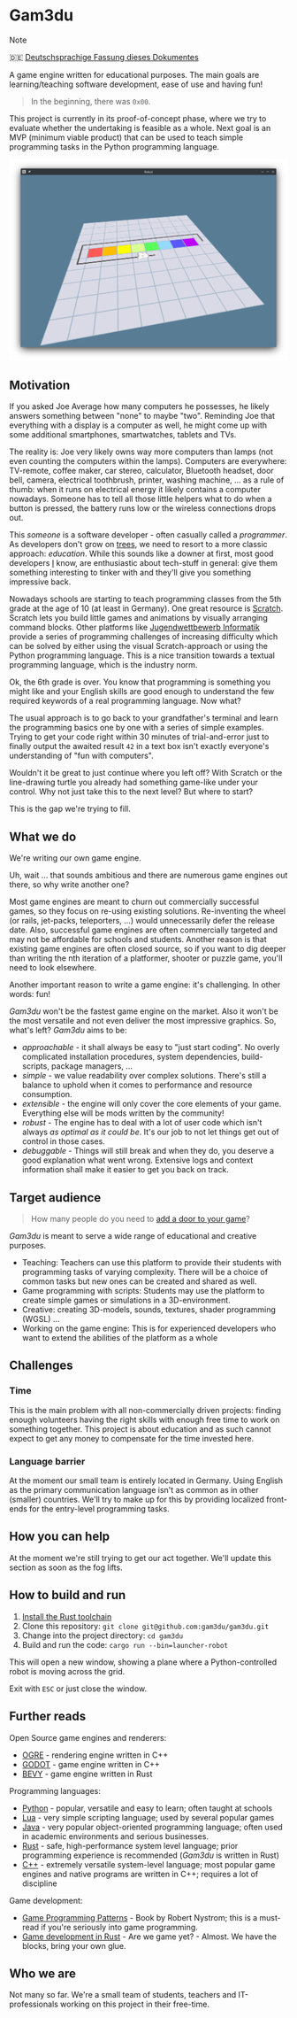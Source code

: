 # Gam3du

> [!NOTE]
> 🇩🇪 [Deutschsprachige Fassung dieses Dokumentes](README.de.md)

A game engine written for educational purposes. The main goals are learning/teaching software development, ease of use and having fun!

> In the beginning, there was `0x00`.

This project is currently in its proof-of-concept phase, where we try to evaluate whether the undertaking is feasible as a whole. Next goal is an MVP (minimum viable product) that can be used to teach simple programming tasks in the Python programming language.

![Screenshot of the current prototype, where a Python-controlled robot draws lines and paints tiles on a plane](documentation/robot-screenshot.png)

## Motivation

If you asked Joe Average how many computers he possesses, he likely answers something between "none" to maybe "two". Reminding Joe that everything with a display is a computer as well, he might come up with some additional smartphones, smartwatches, tablets and TVs.

The reality is: Joe very likely owns way more computers than lamps (not even counting the computers within the lamps). Computers are everywhere: TV-remote, coffee maker, car stereo, calculator, Bluetooth headset, door bell, camera, electrical toothbrush, printer, washing machine, … as a rule of thumb: when it runs on electrical energy it likely contains a computer nowadays. Someone has to tell all those little helpers what to do when a button is pressed, the battery runs low or the wireless connections drops out.

This _someone_ is a software developer - often casually called a _programmer_. As developers don't grow on [trees](https://en.wikipedia.org/wiki/Tree_(data_structure)), we need to resort to a more classic approach: _education_. While this sounds like a downer at first, most good developers [I](https://github.com/kawogi) know, are enthusiastic about tech-stuff in general: give them something interesting to tinker with and they'll give you something impressive back.

Nowadays schools are starting to teach programming classes from the 5th grade at the age of 10 (at least in Germany). One great resource is [Scratch](https://scratch.mit.edu/). Scratch lets you build little games and animations by visually arranging command blocks. Other platforms like [Jugendwettbewerb Informatik](https://jwinf.de/) provide a series of programming challenges of increasing difficulty which can be solved by either using the visual Scratch-approach or using the Python programming language. This is a nice transition towards a textual programming language, which is the industry norm.

Ok, the 6th grade is over. You know that programming is something you might like and your English skills are good enough to understand the few required keywords of a real programming language. Now what?

The usual approach is to go back to your grandfather's terminal and learn the programming basics one by one with a series of simple examples. Trying to get your code right within 30 minutes of trial-and-error just to finally output the awaited result `42` in a text box isn't exactly everyone's understanding of "fun with computers".

Wouldn't it be great to just continue where you left off? With Scratch or the line-drawing turtle you already had something game-like under your control. Why not just take this to the next level? But where to start?

This is the gap we're trying to fill.

## What we do

We're writing our own game engine.

Uh, wait … that sounds ambitious and there are numerous game engines out there, so why write another one?

Most game engines are meant to churn out commercially successful games, so they focus on re-using existing solutions. Re-inventing the wheel (or rails, jet-packs, teleporters, …) would unnecessarily defer the release date. Also, successful game engines are often commercially targeted and may not be affordable for schools and students. Another reason is that existing game engines are often closed source, so if you want to dig deeper than writing the nth iteration of a platformer, shooter or puzzle game, you'll need to look elsewhere.

Another important reason to write a game engine: it's challenging. In other words: fun!

_Gam3du_ won't be the fastest game engine on the market. Also it won't be the most versatile and not even deliver the most impressive graphics. So, what's left? _Gam3du_ aims to be:

- _approachable_ - it shall always be easy to "just start coding". No overly complicated installation procedures, system dependencies, build-scripts, package managers, …
- _simple_ - we value readability over complex solutions. There's still a balance to uphold when it comes to performance and resource consumption.
- _extensible_ - the engine will only cover the core elements of your game. Everything else will be mods written by the community!
- _robust_ - The engine has to deal with a lot of user code which isn't always _as optimal as it could be_. It's our job to not let things get out of control in those cases.
- _debuggable_ - Things will still break and when they do, you deserve a good explanation what went wrong. Extensive logs and context information shall make it easier to get you back on track.

## Target audience

> How many people do you need to [add a door to your game](https://lizengland.com/blog/2014/04/the-door-problem/)?

_Gam3du_ is meant to serve a wide range of educational and creative purposes.

- Teaching: Teachers can use this platform to provide their students with programming tasks of varying complexity. There will be a choice of common tasks but new ones can be created and shared as well.
- Game programming with scripts: Students may use the platform to create simple games or simulations in a 3D-environment.
- Creative: creating 3D-models, sounds, textures, shader programming (WGSL) …
- Working on the game engine: This is for experienced developers who want to extend the abilities of the platform as a whole

## Challenges

### Time

This is the main problem with all non-commercially driven projects: finding enough volunteers having the right skills with enough free time to work on something together. This project is about education and as such cannot expect to get any money to compensate for the time invested here.

### Language barrier

At the moment our small team is entirely located in Germany. Using English as the primary communication language isn't as common as in other (smaller) countries. We'll try to make up for this by providing localized front-ends for the entry-level programming tasks.

## How you can help

At the moment we're still trying to get our act together. We'll update this section as soon as the fog lifts.

## How to build and run

1. [Install the Rust toolchain](https://www.rust-lang.org/learn/get-started)
2. Clone this repository: `git clone git@github.com:gam3du/gam3du.git`
3. Change into the project directory: `cd gam3du`
4. Build and run the code: `cargo run --bin=launcher-robot`

This will open a new window, showing a plane where a Python-controlled robot is moving across the grid.

Exit with `ESC` or just close the window.

## Further reads

Open Source game engines and renderers:

- [OGRE](https://www.ogre3d.org/) - rendering engine written in C++
- [GODOT](https://godotengine.org/) - game engine written in C++
- [BEVY](https://bevyengine.org/) - game engine written in Rust

Programming languages:

- [Python](https://www.python.org/) - popular, versatile and easy to learn; often taught at schools
- [Lua](https://www.lua.org/) - very simple scripting language; used by several popular games
- [Java](https://www.java.com/en/) - very popular object-oriented programming language; often used in academic environments and serious businesses.
- [Rust](https://www.rust-lang.org/) - safe, high-performance system level language; prior programming experience is recommended (_Gam3du_ is written in Rust)
- [C++](https://isocpp.org/) - extremely versatile system-level language; most popular game engines and native programs are written in C++; requires a lot of discipline

Game development:

- [Game Programming Patterns](https://gameprogrammingpatterns.com/) - Book by Robert Nystrom; this is a must-read if you're seriously into game programming.
- [Game development in Rust](https://arewegameyet.rs/) - Are we game yet? - Almost. We have the blocks, bring your own glue.

## Who we are

Not many so far. We're a small team of students, teachers and IT-professionals working on this project in their free-time.

